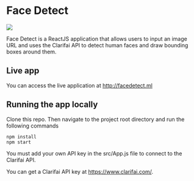 # Face Detect
![](demo.gif)

Face Detect is a ReactJS application that allows users to input an image URL and uses the Clarifai API to detect human faces and draw bounding boxes around them.

## Live app
You can access the live application at http://facedetect.ml

## Running the app locally
Clone this repo. Then navigate to the project root directory and run the following commands
```
npm install
npm start
```
You must add your own API key in the src/App.js file to connect to the Clarifai API. 

You can get a Clarifai API key at https://www.clarifai.com/.
